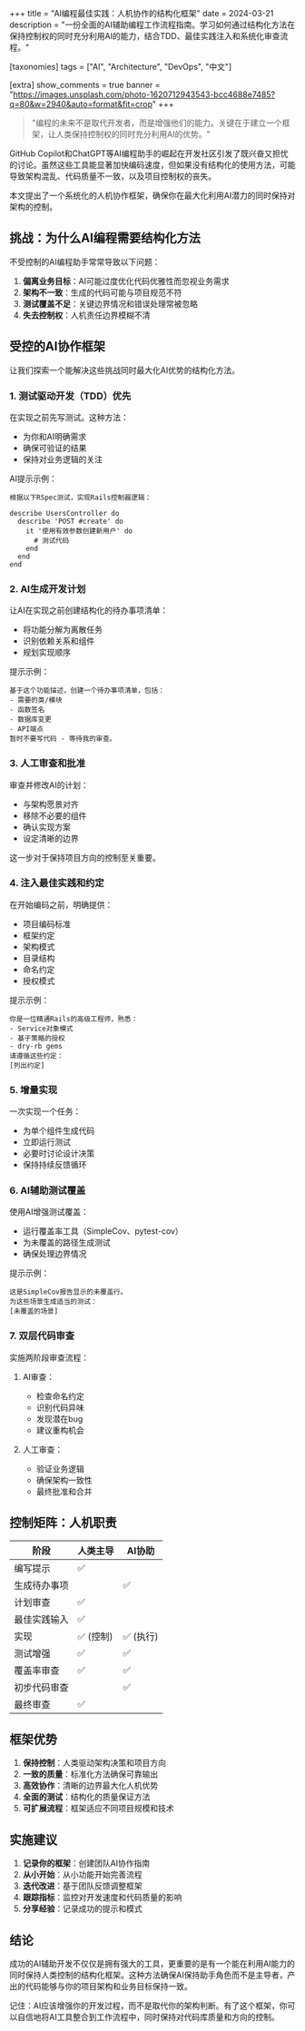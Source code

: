 +++
title = "AI编程最佳实践：人机协作的结构化框架"
date = 2024-03-21
description = "一份全面的AI辅助编程工作流程指南。学习如何通过结构化方法在保持控制权的同时充分利用AI的能力，结合TDD、最佳实践注入和系统化审查流程。"

[taxonomies]
tags = ["AI", "Architecture", "DevOps", "中文"]

[extra]
show_comments = true
banner = "https://images.unsplash.com/photo-1620712943543-bcc4688e7485?q=80&w=2940&auto=format&fit=crop"
+++

> "编程的未来不是取代开发者，而是增强他们的能力。关键在于建立一个框架，让人类保持控制权的同时充分利用AI的优势。"

GitHub Copilot和ChatGPT等AI编程助手的崛起在开发社区引发了既兴奋又担忧的讨论。虽然这些工具能显著加快编码速度，但如果没有结构化的使用方法，可能导致架构混乱、代码质量不一致，以及项目控制权的丧失。

本文提出了一个系统化的人机协作框架，确保你在最大化利用AI潜力的同时保持对架构的控制。

## 挑战：为什么AI编程需要结构化方法

不受控制的AI编程助手常常导致以下问题：

1. **偏离业务目标**：AI可能过度优化代码优雅性而忽视业务需求
2. **架构不一致**：生成的代码可能与项目规范不符
3. **测试覆盖不足**：关键边界情况和错误处理常被忽略
4. **失去控制权**：人机责任边界模糊不清

## 受控的AI协作框架

让我们探索一个能解决这些挑战同时最大化AI优势的结构化方法。

### 1. 测试驱动开发（TDD）优先

在实现之前先写测试。这种方法：
- 为你和AI明确需求
- 确保可验证的结果
- 保持对业务逻辑的关注

AI提示示例：
```
根据以下RSpec测试，实现Rails控制器逻辑：

describe UsersController do
  describe 'POST #create' do
    it '使用有效参数创建新用户' do
      # 测试代码
    end
  end
end
```

### 2. AI生成开发计划

让AI在实现之前创建结构化的待办事项清单：
- 将功能分解为离散任务
- 识别依赖关系和组件
- 规划实现顺序

提示示例：
```
基于这个功能描述，创建一个待办事项清单，包括：
- 需要的类/模块
- 函数签名
- 数据库变更
- API端点
暂时不要写代码 - 等待我的审查。
```

### 3. 人工审查和批准

审查并修改AI的计划：
- 与架构愿景对齐
- 移除不必要的组件
- 确认实现方案
- 设定清晰的边界

这一步对于保持项目方向的控制至关重要。

### 4. 注入最佳实践和约定

在开始编码之前，明确提供：
- 项目编码标准
- 框架约定
- 架构模式
- 目录结构
- 命名约定
- 授权模式

提示示例：
```
你是一位精通Rails的高级工程师，熟悉：
- Service对象模式
- 基于策略的授权
- dry-rb gems
请遵循这些约定：
[列出约定]
```

### 5. 增量实现

一次实现一个任务：
- 为单个组件生成代码
- 立即运行测试
- 必要时讨论设计决策
- 保持持续反馈循环

### 6. AI辅助测试覆盖

使用AI增强测试覆盖：
- 运行覆盖率工具（SimpleCov、pytest-cov）
- 为未覆盖的路径生成测试
- 确保处理边界情况

提示示例：
```
这是SimpleCov报告显示的未覆盖行。
为这些场景生成适当的测试：
[未覆盖的场景]
```

### 7. 双层代码审查

实施两阶段审查流程：
1. AI审查：
   - 检查命名约定
   - 识别代码异味
   - 发现潜在bug
   - 建议重构机会

2. 人工审查：
   - 验证业务逻辑
   - 确保架构一致性
   - 最终批准和合并

## 控制矩阵：人机职责

| 阶段 | 人类主导 | AI协助 |
|------|---------|--------|
| 编写提示 | ✅ | |
| 生成待办事项 | | ✅ |
| 计划审查 | ✅ | |
| 最佳实践输入 | ✅ | |
| 实现 | ✅ (控制) | ✅ (执行) |
| 测试增强 | ✅ | ✅ |
| 覆盖率审查 | ✅ | ✅ |
| 初步代码审查 | | ✅ |
| 最终审查 | ✅ | |

## 框架优势

1. **保持控制**：人类驱动架构决策和项目方向
2. **一致的质量**：标准化方法确保可靠输出
3. **高效协作**：清晰的边界最大化人机优势
4. **全面的测试**：结构化的质量保证方法
5. **可扩展流程**：框架适应不同项目规模和技术

## 实施建议

1. **记录你的框架**：创建团队AI协作指南
2. **从小开始**：从小功能开始完善流程
3. **迭代改进**：基于团队反馈调整框架
4. **跟踪指标**：监控对开发速度和代码质量的影响
5. **分享经验**：记录成功的提示和模式

## 结论

成功的AI辅助开发不仅仅是拥有强大的工具，更重要的是有一个能在利用AI能力的同时保持人类控制的结构化框架。这种方法确保AI保持助手角色而不是主导者，产出的代码能够与你的项目架构和业务目标保持一致。

记住：AI应该增强你的开发过程，而不是取代你的架构判断。有了这个框架，你可以自信地将AI工具整合到工作流程中，同时保持对代码库质量和方向的控制。 